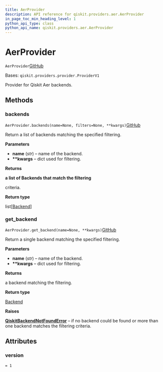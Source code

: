 ```yaml
---
title: AerProvider
description: API reference for qiskit.providers.aer.AerProvider
in_page_toc_min_heading_level: 1
python_api_type: class
python_api_name: qiskit.providers.aer.AerProvider
---
```


# AerProvider

<span id="qiskit.providers.aer.AerProvider" />

`AerProvider`[GitHub](https://github.com/qiskit/qiskit-aer/tree/stable/0.10/qiskit/providers/aer/aerprovider.py "view source code")

Bases: `qiskit.providers.provider.ProviderV1`

Provider for Qiskit Aer backends.

## Methods

### backends

<span id="qiskit.providers.aer.AerProvider.backends" />

`AerProvider.backends(name=None, filters=None, **kwargs)`[GitHub](https://github.com/qiskit/qiskit-aer/tree/stable/0.10/qiskit/providers/aer/aerprovider.py "view source code")

Return a list of backends matching the specified filtering.

**Parameters**

*   **name** (*str*) – name of the backend.
*   **\*\*kwargs** – dict used for filtering.

**Returns**

**a list of Backends that match the filtering**

criteria.

**Return type**

list\[[Backend](qiskit.providers.Backend "qiskit.providers.Backend")]

### get\_backend

<span id="qiskit.providers.aer.AerProvider.get_backend" />

`AerProvider.get_backend(name=None, **kwargs)`[GitHub](https://github.com/qiskit/qiskit-aer/tree/stable/0.10/qiskit/providers/aer/aerprovider.py "view source code")

Return a single backend matching the specified filtering.

**Parameters**

*   **name** (*str*) – name of the backend.
*   **\*\*kwargs** – dict used for filtering.

**Returns**

a backend matching the filtering.

**Return type**

[Backend](qiskit.providers.Backend "qiskit.providers.Backend")

**Raises**

[**QiskitBackendNotFoundError**](qiskit.providers.QiskitBackendNotFoundError "qiskit.providers.QiskitBackendNotFoundError") – if no backend could be found or more than one backend matches the filtering criteria.

## Attributes

<span id="qiskit.providers.aer.AerProvider.version" />

### version

`= 1`

